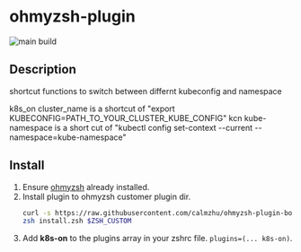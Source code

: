 # ohmyzsh-plugin

![main build](https://github.com/calmzhu/ohmyzsh-plugin-k8s-on/actions/workflows/build.yml/badge.svg?branch=main)

## Description

shortcut functions to switch between differnt kubeconfig and namespace

k8s_on cluster_name is a shortcut of "export KUBECONFIG=PATH_TO_YOUR_CLUSTER_KUBE_CONFIG"
kcn kube-namespace is a short cut of "kubectl config set-context --current --namespace=kube-namespace"

## Install
1. Ensure [ohmyzsh](https://github.com/ohmyzsh/ohmyzsh) already installed.
1. Install plugin to ohmyzsh customer plugin dir.
    ```zsh
    curl -s https://raw.githubusercontent.com/calmzhu/ohmyzsh-plugin-bookmark/refs/heads/main/install.zsh >install.zsh
    zsh install.zsh $ZSH_CUSTOM
    ```
1. Add **k8s-on** to the plugins array in your zshrc file.
    `plugins=(... k8s-on)`.
```


